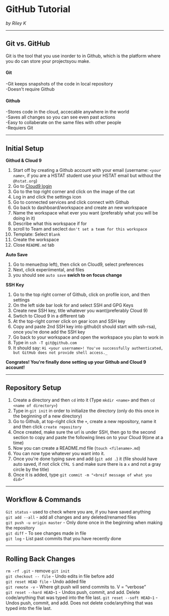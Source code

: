 # GitHub Tutorial

_by Riley K_

---
## Git vs. GitHub
Git is the tool that you use inorder to in  Github, which is the platform where you do can store your projectsyou make. 
#### Git
-Git keeps snapshots of the code in local repository  
-Doesn't require Github
#### Github
-Stores code in the cloud, accecable anywhere in the world  
-Saves all changes so you can see even past actions  
-Easy to collaberate on the same files with other people  
-Requiers Git  


---
## Initial Setup
**Githud & Cloud 9**
1. Start off by creating a Github account with your email (username: _`<your name>`_, if you are a HSTAT student use your HSTAT email but without the `@hstat.org`)
2. Go to [Cloud9 login](https://c9.io/login)
3. Go to the top right corner and click on the image of the cat
4. Log in and click the settings icon 
5. Go to connected services and click connect with Github
6. Go back to dashboard/workspace and create an new workspace
7. Name the workspace what ever you want (preferably what you will be doing in it)
8. Describe what this workspace if for
9. scroll to Team and seclect `don't set a team for this workspace` 
10. Template: Select `Blank`
11. Create the workspace
12. Close `README.md` tab  

**Auto Save**  
1. Go to menue(top left), then click on Cloud9, select preferences
2. Next, click experiimental, and files
3. you should see `auto save` **swich to on focus change**  

**SSH Key**
1. Go to the top right corner of Github, click on profile icon, and then settings
2. On the left side bar look for and select SSH and GPG Keys
3. Create new SSH key, title whatever you want(preferably Cloud 9)
4. Swtich to Cloud 9 in a different tab
5. At the top-right corner click on gear icon and SSH key 
6. Copy and paste 2nd SSH key into github(it should start with ssh-rsa), once you're done add the SSH key 
7. Go back to your workspace and open the workspace you plan to work in 
8. Type in `ssh -T git@github.com` 
9. It should say: `Hi <your username>! You've successfully authenticated, but GitHub does not provide shell access._` 

**Congrates! You're finally done setting up your Github and Cloud 9 account!**


---
## Repository Setup

1. Create a directory and then `cd` into it (Type `mkdir <name>` and then `cd <name of directory>`)
2. Type in `git init` in order to initialize the directory (only do this once in the beginning of a new directory)
3. Go to Github, at top-right click the `+`, create a new repository, name it and then click `create repository` 
4. Once created, make sure the url is under SSH, then go to the second section to copy and paste the following lines on to your Cloud 9(one at a time)  
5. Now you can create a README.md file (`touch <filename>.md`) 
6. You can now type whatever you want into it. 
7. Once you're done typing save and add (`git add .`) it (file should have auto saved, if not click `CTRL S` and make sure there is a `x` and not a gray circle by the title)
8. Once it is added, type `git commit -m "<breif message of what you did>"`  


---
## Workflow & Commands
`Git status` - used to check where you are, if you have saved anything  
`git add --all` - add all changes and any deleted/renamed files  
`git push -u origin master` - Only done once in the beginning when making the repository  
`git diff` - To see changes made in file  
`git log` - List past commits that you have recently done  


---
## Rolling Back Changes
`rm -rf .git` - remove `git init`  
`git checkout -- file` - Undo edits in file before add  
`git reset HEAD file` - Undo added file  
`git remote -v` - Where git push will send commits to. V = “verbose”  
`git reset --hard HEAD~1` - Undos push, commit, and add. Delete code/anything that was typed into the file last. 
`git reset --soft HEAD~1` - Undos push, commit, and add. Does not delete code/anything that was typed into the file last.  

